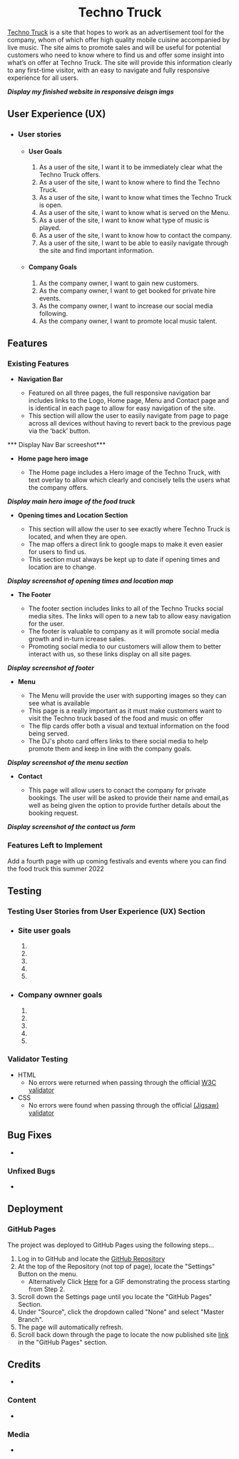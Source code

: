 <h1 align="center">Techno Truck</h1>


[Techno Truck](https://www.addtoevent.co.uk/listings/food-vans/greater-manchester) is a site that hopes to work as an advertisement tool for the company, whom of which offer high quality mobile cuisine accompanied by live music. The site aims to promote sales and will be useful for potential customers who need to know where to find us and offer some insight into what’s on offer at Techno Truck. The site will provide this information clearly to any first-time visitor, with an easy to navigate and fully responsive experience for all users. 


***Display my finished website in responsive deisgn imgs***


## User Experience (UX)


-   ### User stories

    -   #### User Goals

        1. As a user of the site, I want it to be immediately clear what the Techno Truck offers.
        2. As a user of the site, I want to know where to find the Techno Truck.
        3. As a user of the site, I want to know what times the Techno Truck is open.
        4. As a user of the site, I want to know what is served on the Menu.
        5. As a user of the site, I want to know what type of music is played.
        6. As a user of the site, I want to know how to contact the company.
        7. As a user of the site, I want to be able to easily navigate through the site and find important information.


    -   #### Company Goals

        1. As the company owner, I want to gain new customers.
        2. As the company owner, I want to get booked for private hire events.
        3. As the company owner, I want to increase our social media following.
        4. As the company owner, I want to promote local music talent.


## Features 

### Existing Features

- __Navigation Bar__

  - Featured on all three pages, the full responsive navigation bar includes links to the Logo, Home page, Menu and Contact page and is identical in each page to allow for easy navigation of the site.
  - This section will allow the user to easily navigate from page to page across all devices without having to revert back to the previous page via the ‘back’ button. 

*** Display Nav Bar screeshot***

- __Home page hero image__

  - The Home page includes a Hero image of the Techno Truck, with text overlay to allow which clearly and concisely tells the users what the company offers.

***Display main hero image of the food truck***

- __Opening times and Location Section__

  - This section will allow the user to see exactly where Techno Truck is located, and when they are open.
  - The map offers a direct link to google maps to make it even easier for users to find us.
  - This section must always be kept up to date if opening times and location are to change.

***Display screenshot of opening times and location map***

- __The Footer__ 

  - The footer section includes links to all of the Techno Trucks social media sites. The links will open to a new tab to allow easy navigation for the user. 
  - The footer is valuable to company as it will promote social media growth and in-turn icrease sales.
  - Promoting social media to our customers will allow them to better interact with us, so these links display on all site pages.

***Display screenshot of footer***

- __Menu__

  - The Menu will provide the user with supporting images so they can see what is available
  - This page is a really important as it must make customers want to visit the Techno truck based of the food and music on offer
  - The flip cards offer both a visual and textual information on the food being served.
  - The DJ's photo card offers links to there social media to help promote them and keep in line with the company goals.

***Display screenshot of the menu section***

- __Contact__

  - This page will allow users to conact the company for private bookings. The user will be asked to provide their name and email,as well as being given the option to provide further details about the booking request. 

***Display screenshot of the contact us form***


### Features Left to Implement

Add a fourth page with up coming festivals and events where you can find the food truck this summer 2022

## Testing 

### Testing User Stories from User Experience (UX) Section

- ### Site user goals

   1. 
   2. 
   3. 
   4. 
   5. 

- ### Company ownner goals

   1. 
   2. 
   3. 
   4. 
   5. 



### Validator Testing 

- HTML
  - No errors were returned when passing through the official [W3C validator](https://validator.w3.org/nu/?doc=https%3A%2F%2Fcode-institute-org.github.io%2Flove-running-2.0%2Findex.html)
- CSS
  - No errors were found when passing through the official [(Jigsaw) validator](https://jigsaw.w3.org/css-validator/validator?uri=https%3A%2F%2Fvalidator.w3.org%2Fnu%2F%3Fdoc%3Dhttps%253A%252F%252Fcode-institute-org.github.io%252Flove-running-2.0%252Findex.html&profile=css3svg&usermedium=all&warning=1&vextwarning=&lang=en#css)


## Bug Fixes 

-


### Unfixed Bugs

-

## Deployment

### GitHub Pages

The project was deployed to GitHub Pages using the following steps...

1. Log in to GitHub and locate the [GitHub Repository](https://github.com/)
2. At the top of the Repository (not top of page), locate the "Settings" Button on the menu.
    - Alternatively Click [Here](https://raw.githubusercontent.com/) for a GIF demonstrating the process starting from Step 2.
3. Scroll down the Settings page until you locate the "GitHub Pages" Section.
4. Under "Source", click the dropdown called "None" and select "Master Branch".
5. The page will automatically refresh.
6. Scroll back down through the page to locate the now published site [link](https://github.com) in the "GitHub Pages" section.


## Credits 

-

### Content 

-

### Media

-


